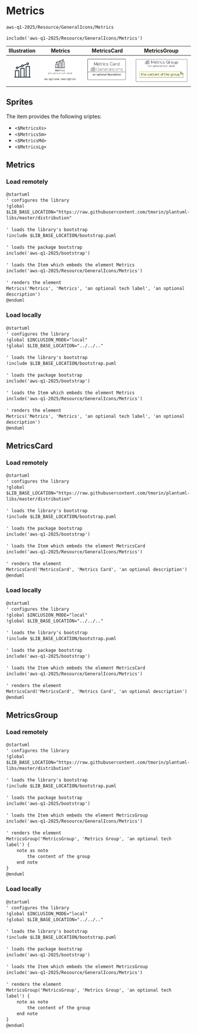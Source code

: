 # Metrics


```text
aws-q1-2025/Resource/GeneralIcons/Metrics
```

```text
include('aws-q1-2025/Resource/GeneralIcons/Metrics')
```



| Illustration | Metrics | MetricsCard | MetricsGroup |
| :---: | :---: | :---: | :---: |
| ![illustration for Illustration](../../../aws-q1-2025/Resource/GeneralIcons/Metrics.png) | ![illustration for Metrics](../../../aws-q1-2025/Resource/GeneralIcons/Metrics.Local.png) | ![illustration for MetricsCard](../../../aws-q1-2025/Resource/GeneralIcons/MetricsCard.Local.png) | ![illustration for MetricsGroup](../../../aws-q1-2025/Resource/GeneralIcons/MetricsGroup.Local.png) |



## Sprites
The item provides the following sriptes:

- `<$MetricsXs>`
- `<$MetricsSm>`
- `<$MetricsMd>`
- `<$MetricsLg>`





## Metrics

### Load remotely
```plantuml
@startuml
' configures the library
!global $LIB_BASE_LOCATION="https://raw.githubusercontent.com/tmorin/plantuml-libs/master/distribution"

' loads the library's bootstrap
!include $LIB_BASE_LOCATION/bootstrap.puml

' loads the package bootstrap
include('aws-q1-2025/bootstrap')

' loads the Item which embeds the element Metrics
include('aws-q1-2025/Resource/GeneralIcons/Metrics')

' renders the element
Metrics('Metrics', 'Metrics', 'an optional tech label', 'an optional description')
@enduml
```

### Load locally
```plantuml
@startuml
' configures the library
!global $INCLUSION_MODE="local"
!global $LIB_BASE_LOCATION="../../.."

' loads the library's bootstrap
!include $LIB_BASE_LOCATION/bootstrap.puml

' loads the package bootstrap
include('aws-q1-2025/bootstrap')

' loads the Item which embeds the element Metrics
include('aws-q1-2025/Resource/GeneralIcons/Metrics')

' renders the element
Metrics('Metrics', 'Metrics', 'an optional tech label', 'an optional description')
@enduml
```

## MetricsCard

### Load remotely
```plantuml
@startuml
' configures the library
!global $LIB_BASE_LOCATION="https://raw.githubusercontent.com/tmorin/plantuml-libs/master/distribution"

' loads the library's bootstrap
!include $LIB_BASE_LOCATION/bootstrap.puml

' loads the package bootstrap
include('aws-q1-2025/bootstrap')

' loads the Item which embeds the element MetricsCard
include('aws-q1-2025/Resource/GeneralIcons/Metrics')

' renders the element
MetricsCard('MetricsCard', 'Metrics Card', 'an optional description')
@enduml
```

### Load locally
```plantuml
@startuml
' configures the library
!global $INCLUSION_MODE="local"
!global $LIB_BASE_LOCATION="../../.."

' loads the library's bootstrap
!include $LIB_BASE_LOCATION/bootstrap.puml

' loads the package bootstrap
include('aws-q1-2025/bootstrap')

' loads the Item which embeds the element MetricsCard
include('aws-q1-2025/Resource/GeneralIcons/Metrics')

' renders the element
MetricsCard('MetricsCard', 'Metrics Card', 'an optional description')
@enduml
```

## MetricsGroup

### Load remotely
```plantuml
@startuml
' configures the library
!global $LIB_BASE_LOCATION="https://raw.githubusercontent.com/tmorin/plantuml-libs/master/distribution"

' loads the library's bootstrap
!include $LIB_BASE_LOCATION/bootstrap.puml

' loads the package bootstrap
include('aws-q1-2025/bootstrap')

' loads the Item which embeds the element MetricsGroup
include('aws-q1-2025/Resource/GeneralIcons/Metrics')

' renders the element
MetricsGroup('MetricsGroup', 'Metrics Group', 'an optional tech label') {
    note as note
        the content of the group
    end note
}
@enduml
```

### Load locally
```plantuml
@startuml
' configures the library
!global $INCLUSION_MODE="local"
!global $LIB_BASE_LOCATION="../../.."

' loads the library's bootstrap
!include $LIB_BASE_LOCATION/bootstrap.puml

' loads the package bootstrap
include('aws-q1-2025/bootstrap')

' loads the Item which embeds the element MetricsGroup
include('aws-q1-2025/Resource/GeneralIcons/Metrics')

' renders the element
MetricsGroup('MetricsGroup', 'Metrics Group', 'an optional tech label') {
    note as note
        the content of the group
    end note
}
@enduml
```

